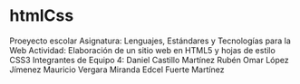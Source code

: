 # htmlCss
Proeyecto escolar
Asignatura: Lenguajes, Estándares y Tecnologías para la Web
Actividad: Elaboración de un sitio web en HTML5 y hojas de estilo CSS3
Integrantes de Equipo 4:
  Daniel Castillo Martínez
  Rubén Omar López Jímenez
  Mauricio Vergara Miranda
  Edcel Fuerte Martínez
